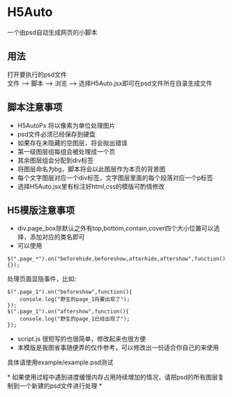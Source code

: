 # H5Auto  
一个由psd自动生成网页的小脚本  

## 用法  
打开要执行的psd文件  
文件 --> 脚本 --> 浏览 --> 选择H5Auto.jsx即可在psd文件所在目录生成文件
 
## 脚本注意事项
* H5AutoPx 将以像素为单位处理图片  
* psd文件必须已经保存到硬盘  
* 如果存在未隐藏的空图层，将会抛出错误
* 第一级图层组每组会被处理成一个页
* 其余图层组会分配到div标签
* 将图层命名为bg，脚本将会以此图层作为本页的背景图
* 每个文字图层对应一个div标签，文字图层里面的每个段落对应一个p标签
* 选择H5Auto.jsx里有标注好html,css的模版可酌情修改

## H5模版注意事项
* div.page_box除默认之外有top,bottom,contain,cover四个大小位置可以选择，添加对应的类名即可
* 可以使用
```
$(".page_*").on("beforehide,beforeshow,afterhide,aftershow",function(){});
```
处理页面显隐事件，比如:
```
$(".page_1").on("beforeshow",function(){
	console.log("野生的page_1将要出现了"); 
});
$(".page_1").on("aftershow",function(){
	console.log("野生的page_1已经出现了"); 
});
```
* script.js 很短写的也很简单，修改起来也很方便
* 本模版是我图省事随便弄的仅作参考，可以修改出一份适合你自己的来使用

具体请使用example/example.psd测试  

\* 如果使用过程中遇到进度缓慢内存占用持续增加的情况，请把psd的所有图层复制到一个新建的psd文件进行处理 \*
